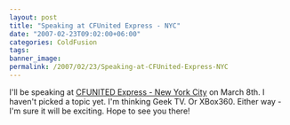 ```yaml
---
layout: post
title: "Speaking at CFUnited Express - NYC"
date: "2007-02-23T09:02:00+06:00"
categories: ColdFusion 
tags: 
banner_image: 
permalink: /2007/02/23/Speaking-at-CFUnited-Express-NYC
---
```


I'll be speaking at <a href="http://www.cfunitedexpress.com/go/">CFUNITED Express - New York City</a> on March 8th. I haven't picked a topic yet. I'm thinking Geek TV. Or XBox360. Either way - I'm sure it will be exciting. Hope to see you there!